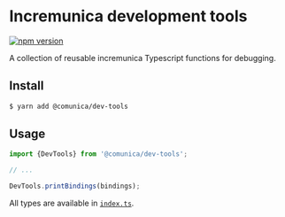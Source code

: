 # Incremunica development tools

[![npm version](https://badge.fury.io/js/@incremunica%2Fdev-tools.svg)](https://badge.fury.io/js/@incremunica%2Fdev-tools)

A collection of reusable incremunica Typescript functions for debugging.

## Install

```bash
$ yarn add @comunica/dev-tools
```

## Usage

```typescript
import {DevTools} from '@comunica/dev-tools';

// ...

DevTools.printBindings(bindings);
```

All types are available in [`index.ts`](https://github.com/comunica/comunica/blob/master/packages/context-entries/index.ts).
